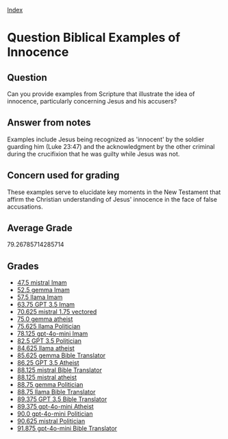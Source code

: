 
[Index](../../index.md)
# Question Biblical Examples of Innocence
## Question
Can you provide examples from Scripture that illustrate the idea of innocence, particularly concerning Jesus and his accusers?

## Answer from notes
Examples include Jesus being recognized as 'innocent' by the soldier guarding him (Luke 23:47) and the acknowledgment by the other criminal during the crucifixion that he was guilty while Jesus was not.

## Concern used for grading
These examples serve to elucidate key moments in the New Testament that affirm the Christian understanding of Jesus' innocence in the face of false accusations.

## Average Grade
79.26785714285714

## Grades
 * [47.5 mistral Imam](../answers/mistral_Imam/Biblical_Examples_of_Innocence.md)
 * [52.5 gemma Imam](../answers/gemma_Imam/Biblical_Examples_of_Innocence.md)
 * [57.5 llama Imam](../answers/llama_Imam/Biblical_Examples_of_Innocence.md)
 * [63.75 GPT 3.5 Imam](../answers/GPT_3.5_Imam/Biblical_Examples_of_Innocence.md)
 * [70.625 mistral 1.75 vectored](../answers/mistral_1.75_vectored/Biblical_Examples_of_Innocence.md)
 * [75.0 gemma atheist](../answers/gemma_atheist/Biblical_Examples_of_Innocence.md)
 * [75.625 llama Politician](../answers/llama_Politician/Biblical_Examples_of_Innocence.md)
 * [78.125 gpt-4o-mini Imam](../answers/gpt-4o-mini_Imam/Biblical_Examples_of_Innocence.md)
 * [82.5 GPT 3.5 Politician](../answers/GPT_3.5_Politician/Biblical_Examples_of_Innocence.md)
 * [84.625 llama atheist](../answers/llama_atheist/Biblical_Examples_of_Innocence.md)
 * [85.625 gemma Bible Translator](../answers/gemma_Bible_Translator/Biblical_Examples_of_Innocence.md)
 * [86.25 GPT 3.5 Atheist](../answers/GPT_3.5_Atheist/Biblical_Examples_of_Innocence.md)
 * [88.125 mistral Bible Translator](../answers/mistral_Bible_Translator/Biblical_Examples_of_Innocence.md)
 * [88.125 mistral atheist](../answers/mistral_atheist/Biblical_Examples_of_Innocence.md)
 * [88.75 gemma Politician](../answers/gemma_Politician/Biblical_Examples_of_Innocence.md)
 * [88.75 llama Bible Translator](../answers/llama_Bible_Translator/Biblical_Examples_of_Innocence.md)
 * [89.375 GPT 3.5 Bible Translator](../answers/GPT_3.5_Bible_Translator/Biblical_Examples_of_Innocence.md)
 * [89.375 gpt-4o-mini Atheist](../answers/gpt-4o-mini_Atheist/Biblical_Examples_of_Innocence.md)
 * [90.0 gpt-4o-mini Politician](../answers/gpt-4o-mini_Politician/Biblical_Examples_of_Innocence.md)
 * [90.625 mistral Politician](../answers/mistral_Politician/Biblical_Examples_of_Innocence.md)
 * [91.875 gpt-4o-mini Bible Translator](../answers/gpt-4o-mini_Bible_Translator/Biblical_Examples_of_Innocence.md)
